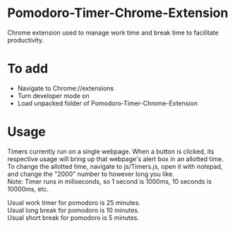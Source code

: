 Pomodoro-Timer-Chrome-Extension
===============================
Chrome extension used to manage work time and break time to facilitate productivity.

To add
======
- Navigate to Chrome://extensions
- Turn developer mode on
- Load unpacked folder of Pomodoro-Timer-Chrome-Extension

Usage
=====
Timers currently run on a single webpage. When a button is clicked, its respective usage will bring up that webpage's alert box in an allotted time.
To change the allotted time, navigate to js/Timers.js, open it with notepad, and change the "2000" number to however long you like.  
Note: Timer runs in miliseconds, so 1 second is 1000ms, 10 seconds is 10000ms, etc.

Usual work timer for pomodoro is 25 minutes.  
Usual long break for pomodoro is 10 minutes.  
Usual short break for pomodoro is 5 minutes.  
